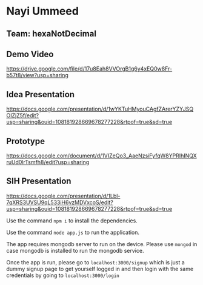 # Nayi Ummeed
## Team: hexaNotDecimal

## Demo Video
https://drive.google.com/file/d/17u8Eah8VVOrgB1g6y4xEQ0w8Fr-b57t8/view?usp=sharing

## Idea Presentation
https://docs.google.com/presentation/d/1wYKTuHMyouCAgfZArerYZYJSQOIZjZ5f/edit?usp=sharing&ouid=108181928669678277228&rtpof=true&sd=true

## Prototype
https://docs.google.com/document/d/1VIZeQo3_AaeNzsiFyfqW8YPRIhINQXruUd0lrTsmfh8/edit?usp=sharing

## SIH Presentation
https://docs.google.com/presentation/d/1Lbl-7qXRS3UVSU9qL533iH6vzMDVxcoS/edit?usp=sharing&ouid=108181928669678277228&rtpof=true&sd=true

Use the command ```npm i``` to install the dependencies.

Use the command ```node app.js``` to run the application.

The app requires mongodb server to run on the device. Please use ```mongod``` in case mongodb is installed to run the mongodb service.

Once the app is run, please go to ```localhost:3000/signup``` which is just a dummy signup page to get yourself logged in and then login with the same credentials by going to ```localhost:3000/login```
